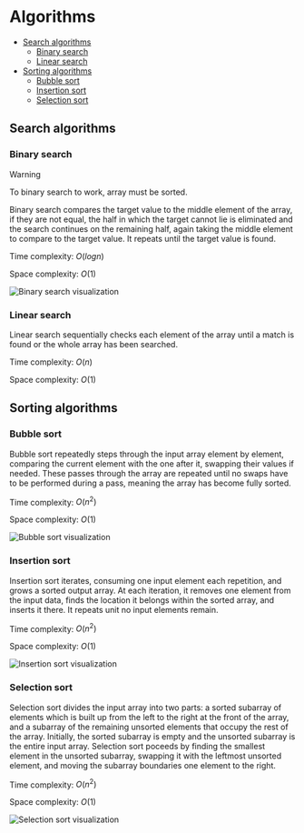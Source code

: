 # Algorithms

- [Search algorithms](#search-algorithms)
  - [Binary search](#binary-search)
  - [Linear search](#linear-search)
- [Sorting algorithms](#sorting-algorithms)
  - [Bubble sort](#bubble-sort)
  - [Insertion sort](#insertion-sort)
  - [Selection sort](#selection-sort)

## Search algorithms

### Binary search

>[!WARNING]
> To binary search to work, array must be sorted.

Binary search compares the target value to the middle element of the array, if they are not equal, the half in which the target cannot lie is eliminated and the search continues on the remaining half, again taking the middle element to compare to the target value. It repeats until the target value is found.

Time complexity: $O(log n)$

Space complexity: $O(1)$

![Binary search visualization](https://upload.wikimedia.org/wikipedia/commons/thumb/c/c1/Binary-search-work.gif/220px-Binary-search-work.gif)

### Linear search

Linear search sequentially checks each element of the array until a match is found or the whole array has been searched.

Time complexity: $O(n)$

Space complexity: $O(1)$

## Sorting algorithms

### Bubble sort

Bubble sort repeatedly steps through the input array element by element, comparing the current element with the one after it, swapping their values if needed. These passes through the array are repeated until no swaps have to be performed during a pass, meaning the array has become fully sorted.

Time complexity: $O(n^2)$

Space complexity: $O(1)$

![Bubble sort visualization](https://upload.wikimedia.org/wikipedia/commons/c/c8/Bubble-sort-example-300px.gif)

### Insertion sort

Insertion sort iterates, consuming one input element each repetition, and grows a sorted output array. At each iteration, it removes one element from the input data, finds the location it belongs within the sorted array, and inserts it there. It repeats unit no input elements remain.

Time complexity: $O(n^2)$

Space complexity: $O(1)$

![Insertion sort visualization](https://upload.wikimedia.org/wikipedia/commons/0/0f/Insertion-sort-example-300px.gif)

### Selection sort

Selection sort divides the input array into two parts: a sorted subarray of elements which is built up from the left to the right at the front of the array, and a subarray of the remaining unsorted elements that occupy the rest of the array. Initially, the sorted subarray is empty and the unsorted subarray is the entire input array. Selection sort poceeds by finding the smallest element in the unsorted subarray, swapping it with the leftmost unsorted element, and moving the subarray boundaries one element to the right.

Time complexity: $O(n^2)$

Space complexity: $O(1)$

![Selection sort visualization](https://upload.wikimedia.org/wikipedia/commons/9/94/Selection-Sort-Animation.gif)